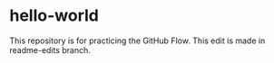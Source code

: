 # hello-world
This repository is for practicing the GitHub Flow.
This edit is made in readme-edits branch.
